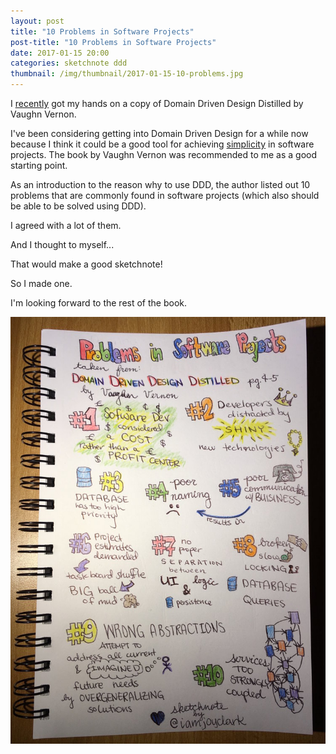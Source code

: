 ```yaml
---
layout: post
title: "10 Problems in Software Projects"
post-title: "10 Problems in Software Projects"
date: 2017-01-15 20:00
categories: sketchnote ddd
thumbnail: /img/thumbnail/2017-01-15-10-problems.jpg
---
```


I [recently](https://twitter.com/iamjoyclark/status/819625907182850048) got my hands on a copy of Domain Driven Design Distilled by Vaughn Vernon. 

I've been considering getting into Domain Driven Design for a while now because I think it could be a good tool for achieving [simplicity](https://www.innoq.com/en/blog/simplicity-fighting-complexity/) in software projects. The book by Vaughn Vernon was recommended to me as a good starting point.

As an introduction to the reason why to use DDD, the author listed out 10 problems that are commonly found in software projects (which also should be able to be solved using DDD).

I agreed with a lot of them. 

And I thought to myself...

That would make a good sketchnote!

So I made one.

I'm looking forward to the rest of the book.

![10 Problems in Software Projects](/img/2017-01-15-10-problems.jpg "10 Problems in Software Projects")